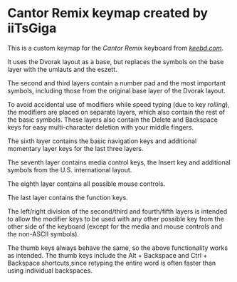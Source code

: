 # Cantor Remix keymap created by iiTsGiga 

This is a custom keymap for the *Cantor Remix* keyboard from *[keebd.com](https://keebd.com/products/cantor-remix-keyboard-kit)*.

It uses the Dvorak layout as a base, but replaces the symbols on the base layer with the umlauts and the eszett.

The second and third layers contain a number pad and the most important symbols, including those from the original base layer of the Dvorak layout.

To avoid accidental use of modifiers while speed typing (due to key *rolling*), the modifiers are placed on separate layers, which also contain the rest of the basic symbols. These layers also contain the Delete and Backspace keys for easy multi-character deletion with your middle fingers.

The sixth layer contains the basic navigation keys and additional momentary layer keys for the last three layers.

The seventh layer contains media control keys, the Insert key and additional symbols from the U.S. international layout.

The eighth layer contains all possible mouse controls.

The last layer contains the function keys.

The left/right division of the second/third and fourth/fifth layers is intended to allow the modifier keys to be used with any other possible key from the other side of the keyboard (except for the media and mouse controls and the non-ASCII symbols).

The thumb keys always behave the same, so the above functionality works as intended.
The thumb keys include the Alt + Backspace and Ctrl + Backspace shortcuts,since retyping the entire word is often faster than using individual backspaces.
